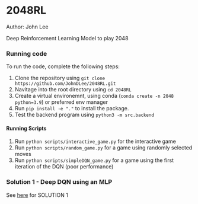 # 2048RL
Author: John Lee

Deep Reinforcement Learning Model to play 2048


### Running code

To run the code, complete the following steps:
1. Clone the repository using `git clone https://github.com/JohnDLee/2048RL.git`
2. Navitage into the root directory using `cd 2048RL`
3. Create a virtual environemnt, using conda (`conda create -n 2048 python=3.9`) or preferred env manager
4. Run `pip install -e "."` to install the package.
5. Test the backend program using `python3 -m src.backend`

#### Running Scripts
1. Run `python scripts/interactive_game.py` for the interactive game
2. Run `python scripts/random_game.py` for a game using randomly selected moves
3. Run `python scripts/simpleDQN_game.py` for a game using the first iteration of the DQN (poor performance)

### Solution 1 - Deep DQN using an MLP

See [here](/RL/SOLUTION1.md) for SOLUTION 1